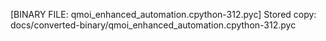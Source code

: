 [BINARY FILE: qmoi_enhanced_automation.cpython-312.pyc]
Stored copy: docs/converted-binary/qmoi_enhanced_automation.cpython-312.pyc

